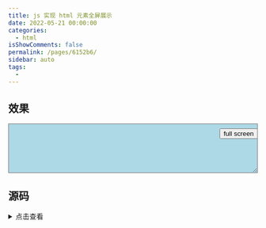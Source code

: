 ```yaml
---
title: js 实现 html 元素全屏展示
date: 2022-05-21 00:00:00
categories: 
  - html
isShowComments: false
permalink: /pages/6152b6/
sidebar: auto
tags: 
  - 
---
```


## 效果

<html lang="en">
  <head>
    <meta charset="UTF-8" />
    <meta http-equiv="X-UA-Compatible" content="IE=edge" />
    <meta name="viewport" content="width=device-width, initial-scale=1.0" />
    <title>Document</title>
    <style>
      /*解决全屏后的背景为黑色问题*/
      /*方法1
          设置容器全屏后的背景色为白色  
      */
      #container:fullscreen {
        background: rgb(58, 53, 53);
        display: flex;
        align-items: center;
        color: aliceblue;
      }
      /*方法2
            设置背景色为白色为白色  
      */
      /*::backdrop {
        background-color: rgb(174, 223, 13);
}*/
      #container {
        display: flex;
        align-items: center;
        justify-content: center;
        flex-direction: column;
        height: 100px;
      }
      #wrap {
        width: 100%;
        height: 100%;
        margin: 0 auto;
        position: relative;
      }
      #area {
        width: 100%;
        height: 100%;
        background: lightblue;
        padding-top: 10px;
      }
      button {
        position: absolute;
        right: 0;
        top: 10px;
      }
    </style>
  </head>
  <body>
    <div id="container">
      <div id="wrap">
        <textarea id="area" placeholder="Fill the text area please"> </textarea>
        <button id="fullScreenBtn" onclick="fullScreen()">full screen</button>
        <button
          style="display: none"
          id="exitFullScreenBtn"
          onclick="exitFullScreen()"
        >
          exit full screen
        </button>
      </div>
    </div>
  </body>
  <script>
    // 获取全屏按钮和退出全屏按钮
    var fullScreenBtn = document.querySelector("#fullScreenBtn");
    var exitFullScreenBtn = document.querySelector("#exitFullScreenBtn");
    // 获取 需要全屏的 container
    const container = document.getElementById("container");
    // 获取 textarea
    const textarea = document.getElementById("area");
    // 判断是否全屏
    function isFullScreen() {
      return document.fullscreenElement;
    }
    // 全屏
    function fullScreen() {
      if (isFullScreen()) {
        document.exitFullscreen();
      } else {
        container.requestFullscreen();
        textarea.focus();
      }
    }
    // 退出全屏
    function exitFullScreen() {
      if (isFullScreen()) {
        document.exitFullscreen();
      }
    }
    // 监听全屏事件
    document.addEventListener("fullscreenchange", function (e) {
      if (isFullScreen()) {
        fullScreenBtn.style.display = "none";
        exitFullScreenBtn.style.display = "block";
      } else {
        fullScreenBtn.style.display = "block";
        exitFullScreenBtn.style.display = "none";
      }
    });
  </script>
</html>

## 源码

<details>
<summary>点击查看</summary>

```html
<html lang="en">
  <head>
    <meta charset="UTF-8" />
    <meta http-equiv="X-UA-Compatible" content="IE=edge" />
    <meta name="viewport" content="width=device-width, initial-scale=1.0" />
    <title>Document</title>
    <style>
      /*解决全屏后的背景为黑色问题*/
      /*方法1
          设置容器全屏后的背景色为白色  
      */
      #container:fullscreen {
        background: rgb(58, 53, 53);
        display: flex;
        align-items: center;
        color: aliceblue;
      }
      #container {
        display: flex;
        align-items: center;
        justify-content: center;
        flex-direction: column;
        height: 100px;
      }
      #wrap {
        width: 100%;
        height: 100%;
        margin: 0 auto;
        position: relative;
      }
      #area {
        width: 100%;
        height: 100%;
        background: lightblue;
        padding-top: 10px;
      }
      button {
        position: absolute;
        right: 0;
        top: 10px;
      }
      /*方法2
            设置背景色为白色为白色  
        */
      /*::backdrop {
        background-color: rgb(174, 223, 13);
}*/
    </style>
  </head>
  <body>
    <div id="container">
      <div id="wrap">
        <textarea id="area" placeholder="Fill the text area please"> </textarea>
        <button id="fullScreenBtn" onclick="fullScreen()">full screen</button>
        <button
          style="display: none"
          id="exitFullScreenBtn"
          onclick="exitFullScreen()"
        >
          exit full screen
        </button>
      </div>
    </div>
  </body>
  <script>
    // 获取全屏按钮和退出全屏按钮
    var fullScreenBtn = document.querySelector("#fullScreenBtn");
    var exitFullScreenBtn = document.querySelector("#exitFullScreenBtn");
    // 获取 需要全屏的 container
    const container = document.getElementById("container");
    // 获取 textarea
    const textarea = document.getElementById("area");
    // 判断是否全屏
    function isFullScreen() {
      return document.fullscreenElement;
    }
    // 全屏
    function fullScreen() {
      if (isFullScreen()) {
        document.exitFullscreen();
      } else {
        container.requestFullscreen();
        textarea.focus();
      }
    }
    // 退出全屏
    function exitFullScreen() {
      if (isFullScreen()) {
        document.exitFullscreen();
      }
    }
    // 监听全屏事件
    document.addEventListener("fullscreenchange", function (e) {
      if (isFullScreen()) {
        fullScreenBtn.style.display = "none";
        exitFullScreenBtn.style.display = "block";
      } else {
        fullScreenBtn.style.display = "block";
        exitFullScreenBtn.style.display = "none";
      }
    });
  </script>
</html>
```

</details>
